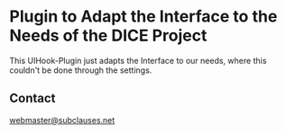 Plugin to Adapt the Interface to the Needs of the DICE Project
===============================================================
This UIHook-Plugin just adapts the Interface to our needs, where this couldn't be done through the settings.

Contact
-------
webmaster@subclauses.net
